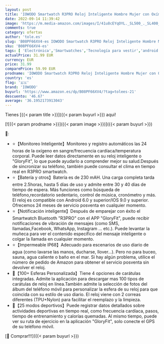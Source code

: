```yaml
---
layout: post
title: 'IOWODO Smartwatch R3PRO Reloj Inteligente Hombre Mujer con Oxímetro SpO2  1.69" Pantalla con Termómetro Pulsómetro Sueño Podómetro Pulsera Actividad Impermeable IP68 para Android IOS Nuevo -2 Correas '
date: 2022-09-14 11:39:42
image: 'https://m.media-amazon.com/images/I/41u8cEYqOYL._SL500_._SL400_.jpg'
comments: true
category: ofertas
author: 'tole.es'
slug: 'B08PF66XV4-es IOWODO Smartwatch R3PRO Reloj Inteligente Hombre Mujer con...'
sku: 'B08PF66XV4-es'
tags: [ 'Electrónica','Smartwatches','Tecnología para vestir','android','iowodo','🇪🇸', ]
actualPrice: 31.99 EUR
currency: EUR
price: 31.99
comparePrice: 59.99 EUR
prodname: 'IOWODO Smartwatch R3PRO Reloj Inteligente Hombre Mujer con Oxímetro SpO2  1.69" Pantalla con Termómetro Pulsómetro Sueño Podómetro Pulsera Actividad Impermeable IP68 para Android IOS Nuevo -2 Correas '
country: 'es'
flag: '🇪🇸'
brand: 'IOWODO'
buyurl: 'https://www.amazon.es/dp/B08PF66XV4/?tag=tolees-21'
descuento: '46.67'
average: '36.1952173913043'
---
```


Tienes [{{< param title >}}]({{< param buyurl >}}) aqui!

[![{{< param prodname >}}]({{< param image >}})]({{< param buyurl >}})

🔎:

- ⭐【Monitoreo Inteligente】Monitoreo y registro automáticos las 24 horas de la oxígeno en sangre/frecuencia cardíaca/temperatura corporal. Puede leer datos directamente en su reloj inteligente o "GloryFit", lo que puede ayudarlo a comprender mejor su salud.Después de sincronizar su teléfono, también puede consultar el clima en tiempo real en R3PRO smartwatch.
- ⭐【Batería y otros】Batería es de 230 mAH. Una carga completa tarda entre 2.5horas, hasta 5 días de uso y admite entre 30 y 40 días de tiempo de espera. Más funciones como búsqueda de teléfono,recordatorio sedentario, control de música, cronómetro y más. El reloj es compatible con Android 6.0 y superior/IOS 9.0 y superior. Ofrecemos 24 meses de servicio posventa en cualquier momento.
- ⭐【Notificación inteligente】Después de emparejar con éxito el Smartwatch Bluetooth "R3PRO" con el APP "GloryFit", puede recibir notificaciones de vibración de mensajes (como SMS, llamadas,Facebook, WhatsApp, Instagram ... etc.). Puede levantar la muñeca para ver el contenido específico del mensaje inteligente o colgar la llamada en cualquier momento.
- ⭐【Impermeable IP68】Adecuado para escenarios de uso diario de agua (como lavarse las manos, ducharse, llover...). Pero no para buceo, sauna, agua caliente o baño en el mar. Si hay algún problema, utilice el número de pedido de Amazon para obtener el servicio posventa sin devolver el reloj.
- 🌙【100+ Esferas Personalizada】Tiene 4 opciones de carátulas integradas. Admite la aplicación para descargar mas 100 tipos de carátulas de reloj en línea.También admite la selección de fotos del álbum del teléfono móvil para personalizar la esfera de su reloj para que coincida con su estilo de uso diario. El reloj viene con 2 correas diferentes (TPU+Nylon) para facilitar el reemplazo y la limpieza.
- 🌙【25 modos deportivos】Puede registrar datos detallados sobre actividades deportivas en tiempo real, como frecuencia cardíaca, pasos, tiempo de entrenamiento y calorías quemadas. Al mismo tiempo, puede ver su ruta de ejercicio en la aplicación "GloryFit", solo conecte el GPS de su teléfono móvil.

[🛒 Comprar!!!]({{< param buyurl >}})
